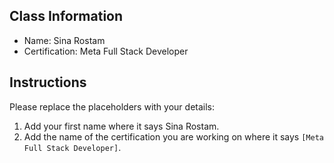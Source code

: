 ## Class Information
- Name: Sina Rostam 
- Certification: Meta Full Stack Developer  

## Instructions
Please replace the placeholders with your details:
1. Add your first name where it says Sina Rostam.  
2. Add the name of the certification you are working on where it says `[Meta Full Stack Developer]`.  
